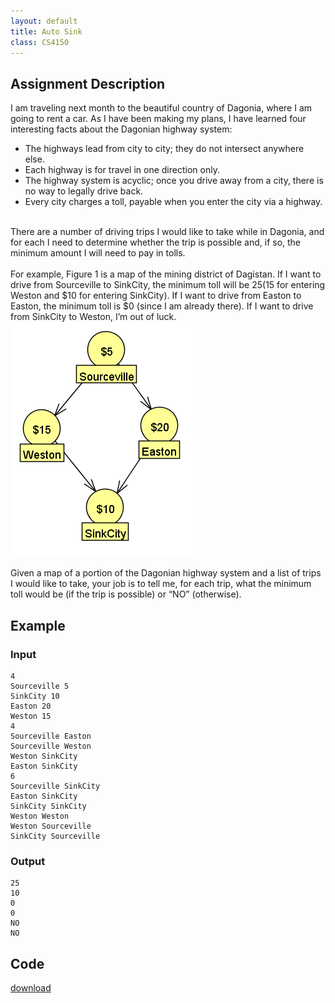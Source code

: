 ```yaml
---
layout: default
title: Auto Sink
class: CS4150
---
```

## Assignment Description
I am traveling next month to the beautiful country of Dagonia, where I am going to rent a car. As I have been making my plans, I have learned four interesting facts about the Dagonian highway system:
* The highways lead from city to city; they do not intersect anywhere else.
* Each highway is for travel in one direction only.
* The highway system is acyclic; once you drive away from a city, there is no way to legally drive back.
* Every city charges a toll, payable when you enter the city via a highway.  

\
There are a number of driving trips I would like to take while in Dagonia, and for each I need to determine whether the trip is possible and, if so, the minimum amount I will need to pay in tolls.  
\
For example, Figure 1 is a map of the mining district of Dagistan. If I want to drive from Sourceville to SinkCity, the minimum toll will be $25 ($15 for entering Weston and $10 for entering SinkCity). If I want to drive from Easton to Easton, the minimum toll is $0 (since I am already there). If I want to drive from SinkCity to Weston, I’m out of luck.  
![image](/cs4150/images/ps4.png)  
\
Given a map of a portion of the Dagonian highway system and a list of trips I would like to take, your job is to tell me, for each trip, what the minimum toll would be (if the trip is possible) or “NO” (otherwise).

## Example
### Input
    4
    Sourceville 5
    SinkCity 10
    Easton 20
    Weston 15
    4
    Sourceville Easton
    Sourceville Weston
    Weston SinkCity
    Easton SinkCity
    6
    Sourceville SinkCity
    Easton SinkCity
    SinkCity SinkCity
    Weston Weston
    Weston Sourceville
    SinkCity Sourceville

### Output
    25
    10
    0
    0
    NO
    NO

## Code
[download](/cs4150/files/auto_sink.py)